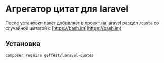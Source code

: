 # Агрегатор цитат для laravel

После установки пакет добавляет в проект на laravel раздел ``/quote`` со случайной цитатой с [https://bash.im](https://bash.im) 

## Установка

``
composer require geffest/laravel-quotes
``

